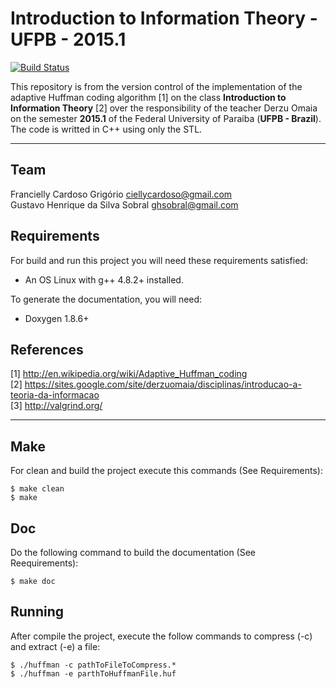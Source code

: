 Introduction to Information Theory - UFPB - 2015.1
====================

[![Build Status](https://api.travis-ci.org/gustavosobral/huffman.svg?branch=master)](https://travis-ci.org/gustavosobral/huffman)

This repository is from the version control of the implementation of the adaptive Huffman coding algorithm [1] on the class **Introduction to Information Theory** [2] over the responsibility of the teacher Derzu Omaia on the semester **2015.1** of the Federal University of Paraiba (**UFPB - Brazil**). The code is writted in C++ using only the STL.

- - -
## Team

Francielly Cardoso Grigório <ciellycardoso@gmail.com> <br>
Gustavo Henrique da Silva Sobral <ghsobral@gmail.com> <br>

## Requirements

For build and run this project you will need these requirements satisfied:
- An OS Linux with g++ 4.8.2+ installed.

To generate the documentation, you will need:
- Doxygen 1.8.6+

## References

[1] http://en.wikipedia.org/wiki/Adaptive_Huffman_coding <br>
[2] https://sites.google.com/site/derzuomaia/disciplinas/introducao-a-teoria-da-informacao <br>
[3] http://valgrind.org/ <br>

- - -
## Make

For clean and build the project execute this commands (See Requirements):
~~~
$ make clean
$ make
~~~

## Doc

Do the following command to build the documentation (See Reequirements):
~~~
$ make doc
~~~

## Running

After compile the project, execute the follow commands to compress (-c) and extract (-e) a file:
~~~~
$ ./huffman -c pathToFileToCompress.*
$ ./huffman -e parthToHuffmanFile.huf
~~~~